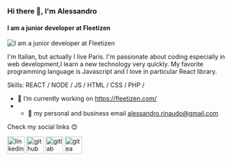 ### Hi there 👋, I'm Alessandro
#### I am a junior developer at Fleetizen 
![I am a junior developer at Fleetizen ](https://alessandroserver.com/banner.png)

I'm Italian, but actually I live Paris. I'm passionate about coding especially in web development,I learn a new technology very quickly. My favorite programming language is Javascript and I love in particular React library.

Skills: REACT / NODE / JS / HTML / CSS / PHP /

- 🔭 I’m currently working on https://fleetizen.com/ 
- - 📧 my personal and business email alessandro.rinaudo@gmail.com 

Check my social links 😊

 [<img src='https://cdn.jsdelivr.net/npm/simple-icons@3.0.1/icons/linkedin.svg' alt='linkedin' height='40'>](https://www.linkedin.com/in/alessandro-rinaudo-403a001b3//) [<img src='https://cdn.jsdelivr.net/npm/simple-icons@3.0.1/icons/github.svg' alt='github' height='40'>](https://github.com/AlessandroRinaudo)  [<img src='https://cdn.jsdelivr.net/npm/simple-icons@3.0.1/icons/gitlab.svg' alt='gitlab' height='40'>](https://gitlab.alessandroserver.com/Alessandro)  [<img src='https://cdn.jsdelivr.net/npm/simple-icons@3.0.1/icons/gitea.svg' alt='gitea' height='40'>](https://gitea.alessandroserver.com/explore/repos)  


